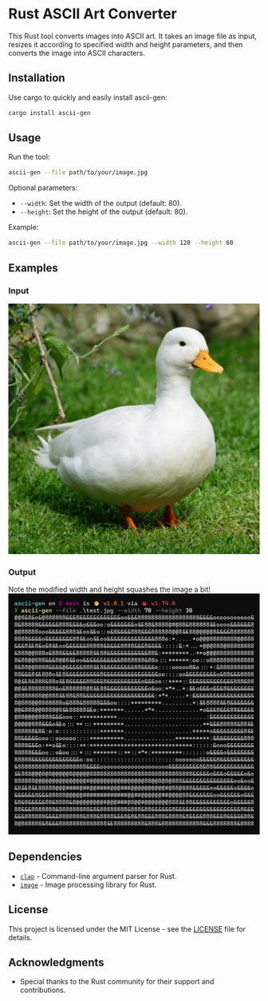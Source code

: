 # Rust ASCII Art Converter

This Rust tool converts images into ASCII art. It takes an image file as input, resizes it according to specified width and height parameters, and then converts the image into ASCII characters.

## Installation

Use cargo to quickly and easily install ascii-gen:

```bash
cargo install ascii-gen
```

## Usage

Run the tool:

```bash
ascii-gen --file path/to/your/image.jpg
```

Optional parameters:

- `--width`: Set the width of the output (default: 80).
- `--height`: Set the height of the output (default: 80).

Example:

```bash
ascii-gen --file path/to/your/image.jpg --width 120 --height 60
```

## Examples

### Input
![Input](./examples/duck.jpg "Input")


### Output
Note the modified width and height squashes the image a bit!
![Output](./examples/duck-ascii.png "Output")

## Dependencies

- [`clap`](https://docs.rs/clap/) - Command-line argument parser for Rust.
- [`image`](https://docs.rs/image/) - Image processing library for Rust.

## License

This project is licensed under the MIT License - see the [LICENSE](LICENSE) file for details.

## Acknowledgments

- Special thanks to the Rust community for their support and contributions.
